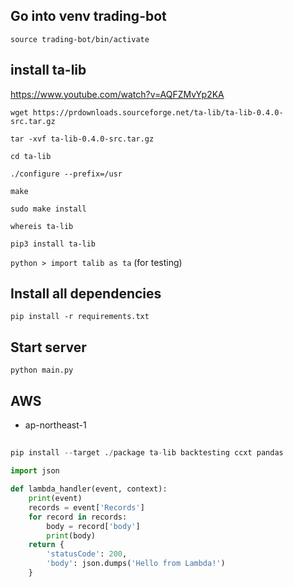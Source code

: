 
## Go into venv trading-bot
`source trading-bot/bin/activate`

## install ta-lib
https://www.youtube.com/watch?v=AQFZMvYp2KA

`wget https://prdownloads.sourceforge.net/ta-lib/ta-lib-0.4.0-src.tar.gz`

`tar -xvf ta-lib-0.4.0-src.tar.gz`

`cd ta-lib`

`./configure --prefix=/usr`

`make`

`sudo make install`

`whereis ta-lib`

`pip3 install ta-lib`

`python > import talib as ta` (for testing)

## Install all dependencies
`pip install -r requirements.txt`

## Start server
`python main.py`

## AWS
- ap-northeast-1

##
```python
pip install --target ./package ta-lib backtesting ccxt pandas

```


```python
import json

def lambda_handler(event, context):
    print(event)
    records = event['Records']
    for record in records:
        body = record['body']
        print(body)
    return {
        'statusCode': 200,
        'body': json.dumps('Hello from Lambda!')
    }
```